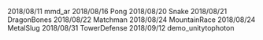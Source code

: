 2018/08/11  mmd_ar
2018/08/16  Pong
2018/08/20  Snake
2018/08/21  DragonBones
2018/08/22  Matchman
2018/08/24  MountainRace
2018/08/24  MetalSlug
2018/08/31  TowerDefense
2018/09/12  demo_unitytophoton